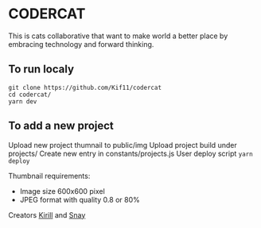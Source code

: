 # CODERCAT

This is cats collaborative that want to make world a better place by embracing technology and forward thinking.

## To run localy
```
git clone https://github.com/Kif11/codercat
cd codercat/
yarn dev
```
## To add a new project

Upload new project thumnail to public/img
Upload project build under projects/<name>
Create new entry in constants/projects.js
User deploy script `yarn deploy`

Thumbnail requirements:

- Image size 600x600 pixel
- JPEG format with quality 0.8 or 80%

Creators [Kirill](https://github.com/kif11) and [Snay](https://github.com/sneha-belkhale)